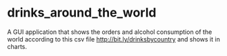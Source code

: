 # drinks_around_the_world
A GUI application that shows the orders and alcohol consumption of the world according to this csv file http://bit.ly/drinksbycountry and shows it in charts.


